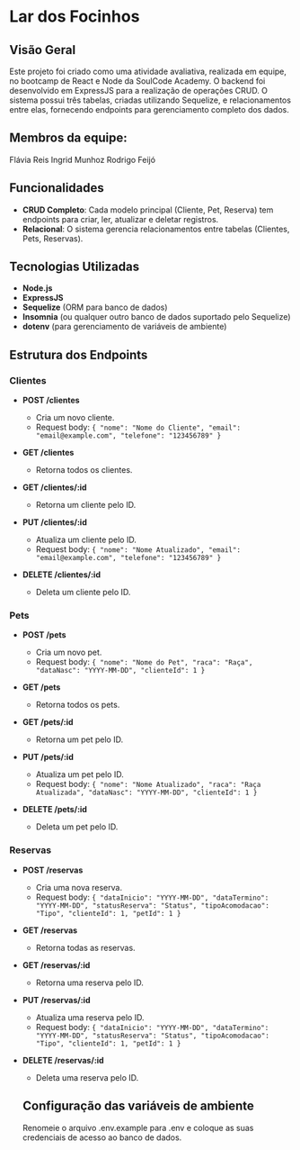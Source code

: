 # Lar dos Focinhos

## Visão Geral

Este projeto foi criado como uma atividade avaliativa, realizada em equipe, no bootcamp de React e Node da SoulCode Academy. O backend foi desenvolvido em ExpressJS para a realização de operações CRUD. O sistema possui três tabelas, criadas utilizando Sequelize, e relacionamentos entre elas, fornecendo endpoints para gerenciamento completo dos dados.

## Membros da equipe:
Flávia Reis
Ingrid Munhoz
Rodrigo Feijó

## Funcionalidades

- **CRUD Completo**: Cada modelo principal (Cliente, Pet, Reserva) tem endpoints para criar, ler, atualizar e deletar registros.
- **Relacional**: O sistema gerencia relacionamentos entre tabelas (Clientes, Pets, Reservas).

## Tecnologias Utilizadas

- **Node.js**
- **ExpressJS**
- **Sequelize** (ORM para banco de dados)
- **Insomnia** (ou qualquer outro banco de dados suportado pelo Sequelize)
- **dotenv** (para gerenciamento de variáveis de ambiente)

## Estrutura dos Endpoints

### Clientes

- **POST /clientes**
  - Cria um novo cliente.
  - Request body: `{ "nome": "Nome do Cliente", "email": "email@example.com", "telefone": "123456789" }`

- **GET /clientes**
  - Retorna todos os clientes.

- **GET /clientes/:id**
  - Retorna um cliente pelo ID.

- **PUT /clientes/:id**
  - Atualiza um cliente pelo ID.
  - Request body: `{ "nome": "Nome Atualizado", "email": "email@example.com", "telefone": "123456789" }`

- **DELETE /clientes/:id**
  - Deleta um cliente pelo ID.

### Pets

- **POST /pets**
  - Cria um novo pet.
  - Request body: `{ "nome": "Nome do Pet", "raca": "Raça", "dataNasc": "YYYY-MM-DD", "clienteId": 1 }`

- **GET /pets**
  - Retorna todos os pets.

- **GET /pets/:id**
  - Retorna um pet pelo ID.

- **PUT /pets/:id**
  - Atualiza um pet pelo ID.
  - Request body: `{ "nome": "Nome Atualizado", "raca": "Raça Atualizada", "dataNasc": "YYYY-MM-DD", "clienteId": 1 }`

- **DELETE /pets/:id**
  - Deleta um pet pelo ID.

### Reservas

- **POST /reservas**
  - Cria uma nova reserva.
  - Request body: `{ "dataInicio": "YYYY-MM-DD", "dataTermino": "YYYY-MM-DD", "statusReserva": "Status", "tipoAcomodacao": "Tipo", "clienteId": 1, "petId": 1 }`

- **GET /reservas**
  - Retorna todas as reservas.

- **GET /reservas/:id**
  - Retorna uma reserva pelo ID.

- **PUT /reservas/:id**
  - Atualiza uma reserva pelo ID.
  - Request body: `{ "dataInicio": "YYYY-MM-DD", "dataTermino": "YYYY-MM-DD", "statusReserva": "Status", "tipoAcomodacao": "Tipo", "clienteId": 1, "petId": 1 }`

- **DELETE /reservas/:id**
  - Deleta uma reserva pelo ID.

  ## Configuração das variáveis de ambiente

  Renomeie o arquivo .env.example para .env e coloque as suas credenciais de acesso ao banco de dados.
